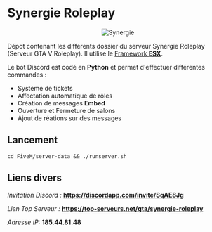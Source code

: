 # Synergie Roleplay

<p align="center">
  <img src="Discord/ressources/img/logo_carré.png" alt="Synergie"/>
</p>


Dépot contenant les différents dossier du serveur Synergie Roleplay (Serveur GTA V Roleplay). Il utilise le [Framework **ESX**](https://forum.cfx.re/t/release-esx-base/39881).

Le bot Discord est codé en **Python** et permet d'effectuer différentes commandes :
- Système de tickets
- Affectation automatique de rôles
- Création de messages **Embed**
- Ouverture et Fermeture de salons
- Ajout de réations sur des messages

## Lancement

```shell
cd FiveM/server-data && ./runserver.sh
```

## Liens divers

*Invitation Discord :* **https://discordapp.com/invite/SqAE8Jg**

*Lien Top Serveur :* **https://top-serveurs.net/gta/synergie-roleplay**

*Adresse IP:* **185.44.81.48**
